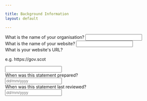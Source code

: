 ```yaml
---

title: Background Information
layout: default

---
```


<div>
  <label class="ds_label" for="organisation-name">What is the name of your organisation?</label>
  <input class="ds_input  ds_input--fluid-half" type="text" id="organisation-name" onchange="store('organisation-name');" />
</div>
<div>
  <label class="ds_label" for="website-name">What is the name of your website?</label>
  <input class="ds_input  ds_input--fluid-half" type="text" id="website-name" onchange="store('website-name');"/>
</div>
<div>
  <label class="ds_label" for="website-url">What is your website's URL?</label>
  <p id="website-url-hint" class="ds_hint-text">e.g. https://gov.scot</p>
  <input class="ds_input  ds_input--fluid-half" type="text" id="website-url" aria-describedby="website-url-hint" onchange="store('website-url');"/>
</div>
<div data-module="ds-datepicker" class="ds_datepicker">
  <label class="ds_label" for="prepared-date">When was this statement prepared?</label>
  <div class="ds_input__wrapper">
    <input id="prepared-date" placeholder="dd/mm/yyyy" type="text" class="ds_input  ds_input--fixed-10" onchange="store('prepared-date')"/>
  </div>
</div>
<div data-module="ds-datepicker" class="ds_datepicker">
  <label class="ds_label" for="reviewed-date">When was this statement last reviewed?</label>
  <div class="ds_input__wrapper">
    <input id="reviewed-date" placeholder="dd/mm/yyyy" type="text" class="ds_input  ds_input--fixed-10" onchange="store('reviewed-date');"/>
  </div>
</div>